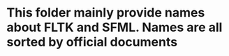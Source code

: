 # This folder mainly provide names about FLTK and SFML.  Names are all sorted by official documents
